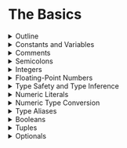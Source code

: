 # The Basics

<details>
	<summary>Outline</summary>

## [Outline](https://docs.swift.org/swift-book/LanguageGuide/TheBasics.html#:~:text=ON%20THIS%20PAGE-,The%20Basics,-Swift%20is%20a)

Swift is a new programming language for iOS, macOS, watchOS, and tvOS app development. Nonetheless, many parts of Swift will be familiar from your experience of developing in C and Objective-C.

Swift provides its own versions of all fundamental C and Objective-C types, including `Int` for integers, `Double` and `Float` for floating-point values, `Bool` for Boolean values, and `String` for textual data. Swift also provides powerful versions of the three primary collection types, `Array`, `Set`, and `Dictionary`, as described in [Collection Types](https://docs.swift.org/swift-book/LanguageGuide/CollectionTypes.html).

Like C, Swift uses variables to store and refer to values by an identifying name. Swift also makes extensive use of variables whose values can’t be changed. These are known as constants, and are much more powerful than constants in C. Constants are used throughout Swift to make code safer and clearer in intent when you work with values that don’t need to change.

In addition to familiar types, Swift introduces advanced types not found in Objective-C, such as tuples. Tuples enable you to create and pass around groupings of values. You can use a tuple to return multiple values from a function as a single compound value.

Swift also introduces optional types, which handle the absence of a value. Optionals say either “there *is* a value, and it equals *x*” or “there *isn’t* a value at all”. Using optionals is similar to using `nil` with pointers in Objective-C, but they work for any type, not just classes. Not only are optionals safer and more expressive than `nil` pointers in Objective-C, they’re at the heart of many of Swift’s most powerful features.

Swift is a *type-safe* language, which means the language helps you to be clear about the types of values your code can work with. If part of your code requires a `String`, type safety prevents you from passing it an `Int` by mistake. Likewise, type safety prevents you from accidentally passing an optional `String` to a piece of code that requires a non-optional `String`. Type safety helps you catch and fix errors as early as possible in the development process.

---

## 개요

스위프트는 iOS, macOS, watchOS, tvOS 앱 개발을 위한 새로운 프로그래밍 언어입니다. 그럼에도 불구하고, C 와 Objective-C 에서의 개발 경험을 통해, 스위프트의 많은 부분들을 친숙하게 느낄 수 있습니다.

스위프트는 정수를 위한 `Int`, 부동 소수점 값을 위한 `Double` 과 `Float`, 참거짓 값을 위한 `Bool`, 문자열 데이터를 위한 `String` 를 포함하여, C 와 Objective-C 타입의 모든 근본적인 그 자체 버전을 제공합니다. 또한 [Collection Types](https://docs.swift.org/swift-book/LanguageGuide/CollectionTypes.html)에서 설명하는 세 가지의 기본 컬렉션 타입 `Array`, `Set`, 및 `Dictionary` 의 강력한 버전을 제공합니다. 

C 처럼, 스위프트는 구별되는 이름으로 변수를 사용하여 값을 저장하거나 참조합니다. 또한 변경 불가능한 값을 가지는 변수를 광범위하게 사용합니다. 이것은 상수이고, C 에서보다 강력합니다. 스위프트에서 변경할 필요가 없는 값으로 작업할 때 상수를 사용하여 의도적으로 코드를 더 안전하고 명확하게 만들 수 있습니다. 

스위프트는 친숙한 타입들 외에도, Objective-C 에서는 없던 개선된 타입인 튜플 같은 것들을 도입했습니다. 튜플을 사용하여 값의 그룹을 만들고 주변으로 전달할 수 있습니다. 튜플을 사용하여 함수로부터 여러 개의 값을 단일 값 복합체 처럼 반환할 수 있습니다. 

또한 스위프트는 값의 부재를 다루는 옵셔널 타입을 도입했습니다. 옵셔널은 "값이 *있고*, *x* 와 동일하다" 혹은 "값이 전혀 *없다*" 중 하나를 말해줍니다. 옵셔널의 사용을 사용하는 것은 Objective-C 에서 포인터와 함께 `nil` 을 사용하는 것과 비슷하지만, 클래스에서만 작동하는 것이 아니라 모든 타입에서 작동합니다. 옵셔널은 Objective-C 에서의 `nil` 포인터보다 더 안전하고 표현력이 좋을 뿐만 아니라, 스위프트의 많은 가장 강력한 기능들의 심장입니다. 

스위프트는 *type-safe* 언어입니다. 즉, 언어가 코드에서 사용할 수 있는 값의 타입이 더 명확해지도록 도와준다는 의미입니다. 코드 중에 `String` 을 요구하는 부분이 있다면, 타입 안정성은 실수로 `Int` 를 넘겨주는 것을 방지해 줄 것입니다. 마찬가지로, 타입 안정성은 옵셔널이 아닌 `String` 을 요구하는 코드 조각에 실수로 옵셔널 `String` 을 전달하는 것도 방지해 줄 것입니다. 타입 안정성은 개발 과정에서 가능한 한 빨리 오류를 찾아내고 고칠 수 있도록 도와줍니다. 

---

_* nonetheless : 그럼에도 불구하고_</br>
_* extensive : 광범위한_</br>
_* in intent : 의도적으로_</br>
_* absence : 부재_</br>
_* at all : 조금도, 조금도 ~아니다_</br>
_* expressive : 표현이 풍부한, 나타내는_</br>

---

</details>

<details>
	<summary>Constants and Variables</summary>

## [Constants and Variables](https://docs.swift.org/swift-book/LanguageGuide/TheBasics.html#:~:text=ON%20THIS%20PAGE-,The%20Basics,-Swift%20is%20a)

Constants and variables associate a name (such as `maximumNumberOfLoginAttempts` or `welcomeMessage`) with a value of a particular type (such as the number `10` or the string `"Hello"`). The value of a *constant* can’t be changed once it’s set, whereas a *variable* can be set to a different value in the future.

### Declaring Constants and Variables

Constants and variables must be declared before they’re used. You declare constants with the `let` keyword and variables with the `var` keyword. Here’s an example of how constants and variables can be used to track the number of login attempts a user has made:

```swift
let maximumNumberOfLoginAttempts = 10
var currentLoginAttempt = 0
```

This code can be read as:

“Declare a new constant called `maximumNumberOfLoginAttempts`, and give it a value of `10`. Then, declare a new variable called `currentLoginAttempt`, and give it an initial value of `0`.”

In this example, the maximum number of allowed login attempts is declared as a constant, because the maximum value never changes. The current login attempt counter is declared as a variable, because this value must be incremented after each failed login attempt.

You can declare multiple constants or multiple variables on a single line, separated by commas:

```swift
var x = 0.0, y = 0.0, z = 0.0
```

> NOTE
>
> If a stored value in your code won’t change, always declare it as a constant with the `let` keyword. Use variables only for storing values that need to be able to change.

### Type Annotations

You can provide a *type annotation* when you declare a constant or variable, to be clear about the kind of values the constant or variable can store. Write a type annotation by placing a colon after the constant or variable name, followed by a space, followed by the name of the type to use.

This example provides a type annotation for a variable called `welcomeMessage`, to indicate that the variable can store `String` values:

```swift
var welcomeMessage: String
```

The colon in the declaration means “…of type…,” so the code above can be read as:

“Declare a variable called `welcomeMessage` that’s of type `String`.”

The phrase “of type `String`” means “can store any `String` value.” Think of it as meaning “the type of thing” (or “the kind of thing”) that can be stored.

The `welcomeMessage` variable can now be set to any string value without error:

```swift
welcomeMessage = "Hello"
```

You can define multiple related variables of the same type on a single line, separated by commas, with a single type annotation after the final variable name:

```swift
var red, green, blue: Double
```

> NOTE
>
> It’s rare that you need to write type annotations in practice. If you provide an initial value for a constant or variable at the point that it’s defined, Swift can almost always infer the type to be used for that constant or variable, as described in [Type Safety and Type Inference](https://docs.swift.org/swift-book/LanguageGuide/TheBasics.html#ID322). In the `welcomeMessage` example above, no initial value is provided, and so the type of the `welcomeMessage` variable is specified with a type annotation rather than being inferred from an initial value.

### Naming Constants and Variables

Constant and variable names can contain almost any character, including Unicode characters:

```swift
let π = 3.14159
let 你好 = "你好世界"
let 🐶🐮 = "dogcow"
```

Constant and variable names can’t contain whitespace characters, mathematical symbols, arrows, private-use Unicode scalar values, or line- and box-drawing characters. Nor can they begin with a number, although numbers may be included elsewhere within the name.

Once you’ve declared a constant or variable of a certain type, you can’t declare it again with the same name, or change it to store values of a different type. Nor can you change a constant into a variable or a variable into a constant.

> NOTE
>
> If you need to give a constant or variable the same name as a reserved Swift keyword, surround the keyword with backticks (\`) when using it as a name. However, avoid using keywords as names unless you have absolutely no choice.

You can change the value of an existing variable to another value of a compatible type. In this example, the value of `friendlyWelcome` is changed from `"Hello!"` to `"Bonjour!"`:

```swift
var friendlyWelcome = "Hello!"
friendlyWelcome = "Bonjour!"
// friendlyWelcome is now "Bonjour!"
```

Unlike a variable, the value of a constant can’t be changed after it’s set. Attempting to do so is reported as an error when your code is compiled:

```swift
let languageName = "Swift"
languageName = "Swift++"
// This is a compile-time error: languageName cannot be changed.
```

### Printing Constants and Variables

You can print the current value of a constant or variable with the `print(_:separator:terminator:)` function:

```swift
print(friendlyWelcome)
// Prints "Bonjour!"
```

The `print(_:separator:terminator:)` function is a global function that prints one or more values to an appropriate output. In Xcode, for example, the `print(_:separator:terminator:)` function prints its output in Xcode’s “console” pane. The `separator` and `terminator` parameter have default values, so you can omit them when you call this function. By default, the function terminates the line it prints by adding a line break. To print a value without a line break after it, pass an empty string as the terminator—for example, `print(someValue, terminator: "")`. For information about parameters with default values, see [Default Parameter Values](https://docs.swift.org/swift-book/LanguageGuide/Functions.html#ID169).

Swift uses *string interpolation* to include the name of a constant or variable as a placeholder in a longer string, and to prompt Swift to replace it with the current value of that constant or variable. Wrap the name in parentheses and escape it with a backslash before the opening parenthesis:

```swift
print("The current value of friendlyWelcome is \(friendlyWelcome)")
// Prints "The current value of friendlyWelcome is Bonjour!"
```

> NOTE
>
> All options you can use with string interpolation are described in [String Interpolation](https://docs.swift.org/swift-book/LanguageGuide/StringsAndCharacters.html#ID292).

---

## 상수와 변수

상수와 변수는 이름(예: `maximumNumberOfLoginAttempts` 혹은 `welcomeMessage`)과 특정한 타입의 값(예: 숫자 `10` 이나 문자열 `"Hello"`) 을 서로 연관 지어줍니다. *상수*의 값은 한번 할당하면 변경할 수 없지만, *변수*의 값은 나중에 다른 값을 할당할 수 있습니다. 

### 상수와 변수의 선언

상수와 변수는 반드시 사용되기 전에 선언되어야 합니다. 상수는 `let` 키워드로 선언하고, 변수는 `var` 키워드로 선언합니다. 여기에 유저가 로그인을 시도하는 횟수를 추적하기 위해 상수와 변수를 어떻게 사용할 수 있는지에 대한 예가 있습니다:

```swift
let maximumNumberOfLoginAttempts = 10
var currentLoginAttempt = 0
```

이 코드는 이런 식으로 해석할 수 있습니다:

"`maximumNumberOfLoginAttempts` 라는 새로운 상수를 선언하고, `10` 을 할당합니다. 그리고, `currentLoginAttempt` 라는 새로운 변수를 선언하고, 초기값으로  `0` 을 할당합니다. "

이 예에서, 최대값은 절대 변경되지 않기 때문에, 가능한 로그인 시도 횟수의 최대값은 상수로 선언되었습니다. 현재 로그인 시도 횟수는 로그인 시도가 실패할 때마다 증가해야 하기 때문에 변수로 선언되었습니다. 

여러 개의 변수를 콤마로 구분하여 한 줄에서 선언할 수 있습니다:

```swift
var x = 0.0, y = 0.0, z = 0.0
```

> 노트
>
> 코드에 있는 저장 변수가 변하지 않는다면, 언제나 `let` 키워드를 사용하여 상수로 선언하십시오. 변할 필요가 있는 있는 저장 변수에만 변수를 사용하십시오. 

### 타입 주석

상수나 변수를 선언할 때, *type annotation* 를 사용하여 그것들에 저장할 수 있는 종류의 값들을 명확하게 할 수 있습니다. 타입 주석을 작성하려면 상수나 변수 이름 뒤에 콜론을 적고, 한칸 띄우고 사용하려는 타입의 이름을 적으십시오. 

이 예에서 타입 주석은 `welcomeMessage` 라는 이름의 변수가 `String` 값을 저장할 수 있다는 것을 알려줍니다:

```swift
var welcomeMessage: String
```

저 선언에서 콜론은 "...타입의...," 라는 의미이기 때문에, 위의 코드는 이렇게 읽을 수 있습니다: 

"`String` 타입의 `welcomeMessage` 이라는 이름의 변수 선언."

"`String` 타입의” 라는 구절은 "어떠한 `String` 값이든 저장 가능" 이라는 뜻입니다. 저장할 수 있는 "어떤 것의 타입" (혹은 "어떤 것의 종류") 라는 의미라고 생각하십시오.

이제 `welcomeMessage` 변수는 어떤 문자열 값이든 오류 없이 설정할 수 있습니다:

```swift
welcomeMessage = "Hello"
```

여러 개의 연관된 같은 타입 변수들을 한 줄에서 정의하려면, 콤마로 구분하고 마지막 변수 이름 뒤에 하나의 타입 주석을 사용하십시오: 

```swift
var red, green, blue: Double
```

> 노트
>
> 실제로 타입 주석을 작성해야할 필요가 있는 경우는 적습니다. 상수나 변수를 처음 정의할 때 초기값을 제공하면, [Type Safety and Type Inference](https://docs.swift.org/swift-book/LanguageGuide/TheBasics.html#ID322) 에서 설명하는 것 처럼, 스위프트가 거의 항상 그 타입을 추론할 수 있습니다. 위의 `welcomeMessage` 예에서는 초기값이 주어지지 않았기 때문에, `welcomeMessage` 변수의 타입은 초기값으로부터 추론하지 않고 타입 주석으로 정해집니다. 

### 상수와 변수의 작명

상수와 변수의 이름은 유니코드 문자를 포함하여 거의 모든 문자를 포함시킬 수 있습니다: 

```swift
let π = 3.14159
let 你好 = "你好世界"
let 🐶🐮 = "dogcow"
```

공백 문자, 수학 기호, 화살표, 개인용 유니코드 스칼라 값, 혹은 선 그리기 문자와 박스 그리기 문자는 상수와 변수의 이름에 포함될 수 없습니다. 또, 숫자로 이름을 시작하는 것은 불가능 하지만, 다른 곳에는 숫자를 포함시킬 수 있습니다.

상수나 변수를 한번 특정한 타입으로 선언하면, 같은 이름으로 다시 선언하거나 다른 타입의 값을 저장하도록 변경하는 것은 불가능합니다. 상수를 변수로 변경하거나 변수를 상수로 변경하는 것도 불가능합니다. 

> 노트
>
> 백틱(\`)으로 키워드를 감싸면 상수나 변수에 스위프트의 예약어와 같은 이름을 줄 수 있습니다. 하지만, 다른 선택지가 전혀 없을 때를 제외하고는 예약어를 이름으로 사용하는 것은 피하십시오. 

기존 변수의 값을 호환 가능한 타입의 다른 값으로 변경할 수 있습니다. 예를 들어, `friendlyWelcome` 의 값은  `"Hello!"` 에서 `"Bonjour!"` 으로 변경 되었습니다:

```swift
var friendlyWelcome = "Hello!"
friendlyWelcome = "Bonjour!"
// friendlyWelcome 은 이제 "Bonjour!" 입니다. 
```

변수와 달리, 상수의 값은 한번 설정된 후에는 변경할 수 없습니다. 그런 시도는 코드가 컴파일 될 때 오류로 보고 됩니다:

```swift
let languageName = "Swift"
languageName = "Swift++"
// 컴파일 타임 에러: languageName은 변경이 불가능 합니다. 
```

### 상수와 변수의 출력

 `print(_:separator:terminator:)` 함수를 사용하여 상수나 변수의 현재 값을 출력할 수 있습니다: 

```swift
print(friendlyWelcome)
// "Bonjour!" 출력
```

`print(_:separator:terminator:)`  함수는 하나 혹은 더 많은 값들을 적절한 결과값으로 출력하는 전역 함수입니다. Xcode에서, 예를 들어,  `print(_:separator:terminator:)` 함수는 Xcode의 "콘솔" 창에 결과값을 출력합니다. `separator` 와 `terminator` 매개변수는 기본값을 가지기 때문에, 이 함수를 호출할 때 생략할 수 있습니다. 기본적으로, 함수는 줄바꿈을 추가하여 출력하는 줄을 종료합니다. 뒤에 줄바꿈 없이 값을 출력하려면 `print(someValue, terminator: "")` 처럼 종료 매개변수로 빈 문자열을 넘겨주십시오. 기본값을 비롯하여 매개변수에 대한 정보는 [Default Parameter Values](https://docs.swift.org/swift-book/LanguageGuide/Functions.html#ID169) 에서 볼 수 있습니다. 

스위프트는 문자열 보간을 사용하여 더 긴 문자열에 상수나 변수의 이름을 자리 표시자로 포함시킬 수 있고, 그 상수나 변수의 현재값으로 대체하도록 할 수 있습니다. 괄호로 이름을 감싸고, 여는 괄호 앞에 백슬래시를 넣어서 탈출합니다:

```swift
print("The current value of friendlyWelcome is \(friendlyWelcome)")
// "The current value of friendlyWelcome is Bonjour!" 출력
```

> 노트
>
> 문자열 보간과 함께 사용할 수 있는 모든 옵션은 [String Interpolation](https://docs.swift.org/swift-book/LanguageGuide/StringsAndCharacters.html#ID292) 에서 설명되어 있습니다. 

---

_* annotation : 주석_</br>
_* mathematical symbol : 수학 기호_</br>
_* private-use : 개인용_</br>
_* appropriate : 적절한_</br>
_* pane : 창, 창유리_</br>
_* terminate : 종료, 끝내다_</br>
_* line break : 줄 바꿈_</br>
_* interpolation : 보간, 삽입_</br>
_* placeholder : 자리 표시자_</br>
_* prompt : 자극하다, 즉각적인_</br>

---

</details>

<details>
	<summary>Comments</summary>

## [Comments](https://docs.swift.org/swift-book/LanguageGuide/TheBasics.html#:~:text=in%20String%20Interpolation.-,Comments,-Use%20comments%20to)

Use comments to include nonexecutable text in your code, as a note or reminder to yourself. Comments are ignored by the Swift compiler when your code is compiled.

Comments in Swift are very similar to comments in C. Single-line comments begin with two forward-slashes (`//`):

```swift
// This is a comment.
```

Multiline comments start with a forward-slash followed by an asterisk (`/*`) and end with an asterisk followed by a forward-slash (`*/`):

```swift
/* This is also a comment
but is written over multiple lines. */
```

Unlike multiline comments in C, multiline comments in Swift can be nested inside other multiline comments. You write nested comments by starting a multiline comment block and then starting a second multiline comment within the first block. The second block is then closed, followed by the first block:

```swift
/* This is the start of the first multiline comment.
 /* This is the second, nested multiline comment. */
This is the end of the first multiline comment. */
```

Nested multiline comments enable you to comment out large blocks of code quickly and easily, even if the code already contains multiline comments.

---

## 주석

노트로 사용하거나 스스로 리마인드 하기 위해 코드에서 실행하지 않는 텍스트를 주석처리 하십시오. 코드가 컴파일 될 때 스위프트 컴파일러는 주석을 무시합니다. 

스위프트에서 주석은 C의 주석과 비슷합니다. 한 줄 짜리 주석은 두개의 슬래시 (`//`) 로 시작합니다: 

```swift
// 주석입니다. 
```

여러 줄의 주석은 슬래시와 별표 (`/*`) 로 시작하고, 별표와 슬래시 (`*/`) 로 끝납니다: 

```swift
/* 이것도 주석이지만
여러 줄에 걸쳐 작성 되었습니다. */
```

C의 여러 줄 주석과 달리 스위프트에서는 주석 안에 다른 여러 줄 주석을 중첩시킬 수 있습니다. 중첩된 주석을 작성하기 위해서는 첫 번째 여러 줄 주석 블럭으로 시작하고, 그 안에서 두 번째 여러 줄 주석을 시작합니다. 그 후에 두 번째 블럭이 닫히고, 첫 번째 블럭이 닫힙니다:

```swift
/* 첫 번째 여러 줄 주석의 시작입니다. 
 /* 두 번째인 중첩된 여러 줄 주석입니다. */
첫 번째 여러 줄 주석의 끝입니다. */
```

여러 줄 주석 중첩은 이미 여러 줄 주석을 포함하고 있어도 많은 양의 코드를 빠르고 쉽게 주석처리 할 수 있게 해줍니다. 

---

_* asterisk : 별표_</br>

---

</details>

<details>
	<summary>Semicolons</summary>

## [Semicolons](https://docs.swift.org/swift-book/LanguageGuide/TheBasics.html#:~:text=contains%20multiline%20comments.-,Semicolons,-Unlike%20many%20other)

Unlike many other languages, Swift doesn’t require you to write a semicolon (`;`) after each statement in your code, although you can do so if you wish. However, semicolons *are* required if you want to write multiple separate statements on a single line:

```swift
let cat = "🐱"; print(cat)
// Prints "🐱"
```

---

## 세미콜론

다른 여러 언어와 달리 스위프트는, 원한다면 가능하긴 하지만, 코드의 각 문장 뒤에 세미콜론을 작성할 필요가 없습니다. 그러나 한 줄에 여러 개의 분리된 문장을 작성하려면 세미콜론이 필요합니다:

```swift
let cat = "🐱"; print(cat)
// "🐱" 출력
```

---

</details>

<details>
	<summary>Integers</summary>

## [Integers](https://docs.swift.org/swift-book/LanguageGuide/TheBasics.html#:~:text=//%20Prints%20%22%F0%9F%90%B1%22-,Integers,-Integers%20are%20whole)

*Integers* are whole numbers with no fractional component, such as `42` and `-23`. Integers are either *signed* (positive, zero, or negative) or *unsigned* (positive or zero).

Swift provides signed and unsigned integers in 8, 16, 32, and 64 bit forms. These integers follow a naming convention similar to C, in that an 8-bit unsigned integer is of type `UInt8`, and a 32-bit signed integer is of type `Int32`. Like all types in Swift, these integer types have capitalized names.

### Integer Bounds

You can access the minimum and maximum values of each integer type with its `min` and `max` properties:

```swift
let minValue = UInt8.min  // minValue is equal to 0, and is of type UInt8
let maxValue = UInt8.max  // maxValue is equal to 255, and is of type UInt8
```

The values of these properties are of the appropriate-sized number type (such as `UInt8` in the example above) and can therefore be used in expressions alongside other values of the same type.

### Int

In most cases, you don’t need to pick a specific size of integer to use in your code. Swift provides an additional integer type, `Int`, which has the same size as the current platform’s native word size:

- On a 32-bit platform, `Int` is the same size as `Int32`.
- On a 64-bit platform, `Int` is the same size as `Int64`.

Unless you need to work with a specific size of integer, always use `Int` for integer values in your code. This aids code consistency and interoperability. Even on 32-bit platforms, `Int` can store any value between `-2,147,483,648` and `2,147,483,647`, and is large enough for many integer ranges.

### UInt

Swift also provides an unsigned integer type, `UInt`, which has the same size as the current platform’s native word size:

- On a 32-bit platform, `UInt` is the same size as `UInt32`.
- On a 64-bit platform, `UInt` is the same size as `UInt64`.

> NOTE
>
> Use `UInt` only when you specifically need an unsigned integer type with the same size as the platform’s native word size. If this isn’t the case, `Int` is preferred, even when the values to be stored are known to be nonnegative. A consistent use of `Int` for integer values aids code interoperability, avoids the need to convert between different number types, and matches integer type inference, as described in [Type Safety and Type Inference](https://docs.swift.org/swift-book/LanguageGuide/TheBasics.html#ID322).

---

## 정수

*정수*는 42나 -23 처럼 분수 요소가 없는 통째의 숫자입니다. 정수는 *부호가 있거나* (양수, 0, 혹은 음수) *부호가 없습니다* (양수 혹은 0).

스위프트는 부호가 있는 정수와 부호가 없는 정수를 8, 16, 32, 64 비트 형식으로 제공합니다. 이러한 정수들은 C 와 비슷한 네이밍 컨벤션을 따릅니다. 8 비트의 부호가 없는 정수의 타입은 `UInt8`, 32 비트의 부호가 있는 정수의 타입은 `Int32` 입니다. 스위프트의 모든 타입들 처럼, 이 정수 타입들의 이름은 대문자로 시작합니다. 

### 정수 범위

`min` 과 `max` 프로퍼티를 이용하여 각 정수의 최소값과 최대값에 접근할 수 있습니다:  

```swift
let minValue = UInt8.min  // minValue는 0이고, UInt8 타입입니다
let maxValue = UInt8.max  // maxValue는 255이고, UInt8 타입입니다.
```

이러한 프로퍼티들의 값은 (위의 예의 `UInt8` 같은) 적절한 사이즈의 숫자 타입이므로, 표현식에서 같은 타입의 다른 값들과 나란히 사용될 수 있습니다. 

### Int

대부분의 경우, 코드에서 사용하기 위해 특정한 크기의 정수를 고를 필요는 없습니다. 스위프트는 현재 플랫폼의 기본 단어 크기와 같은 크기를 가지는 `Int` 라는 추가적인 정수 타입을 제공합니다:

- 32-비트 플랫폼에서, `Int` 는 `Int32` 와 같은 크기를 가집니다.

- 64-비트 플랫폼에서, `Int` 는 `Int64` 와 같은 크기를 가집니다.

특정한 크기의 정수를 사용해야하는 경우를 제외하고는 코드에서 정수 값을 사용할 때 `Int` 를 사용하십시오. 이것이 코드가 일관적이고 상호 운용적이도록 도와줍니다. 32-비트 플랫폼에서도 `Int` 는 `-2,147,483,648` 와 `2,147,483,647` 사이의 어떤 값이라도 저장할 수 있고, 이것은 많은 정수 범위를 충분히 만족시킬 수 있습니다.

### UInt

또한 스위프트는 현재 플랫폼의 기본 단어 크기와 같은 크기를 가지는 `UInt` 라는 부호가 없는 정수 타입을 제공합니다:

- 32-비트 플랫폼에서, `UInt` 는 `UInt32` 와 같은 크기를 가집니다.
- 64-비트 플랫폼에서, `UInt` 는 `UInt64` 와 같은 크기를 가집니다.

> 노트
>
> `UInt` 는 플랫폼의 기본 단어 크기와 같은 부호가 없는 정수 타입이 특별하게 필요할 때만 사용하십시오. 그렇지 않은 경우, 변수에 저장될 값이 음수가 아니라고 알려져 있더라도 `Int` 를 사용하는 것을 권장합니다. 정수 값으로 `Int` 를 일관되게 사용하는 것은 코드가 상호 운용적이게 도와주고, 다른 숫자 타입 사이에서 변환할 필요가 없게 해주고, [Type Safety and Type Inference](https://docs.swift.org/swift-book/LanguageGuide/TheBasics.html#ID322) 에서 묘사된 것처럼 정수 타입 추론을 맞춰줍니다.

---

_* fractional : 분수_</br>
_* *sign* : 부호_</br>
_* capitalized : 대문자, 대문자로 시작하다_</br>
_* alongside : 나란히_</br>
_* consistency : 일관성_</br>
_* interoperability : 상호 운용성_</br>
_* If this isn’t the case : 그렇지 않은 경우_</br>

---

</details>

<details>
	<summary>Floating-Point Numbers</summary>

## [Floating-Point Numbers](https://docs.swift.org/swift-book/LanguageGuide/TheBasics.html#:~:text=and%20Type%20Inference.-,Floating-Point%20Numbers,-Floating-point%20numbers)

*Floating-point numbers* are numbers with a fractional component, such as `3.14159`, `0.1`, and `-273.15`.

Floating-point types can represent a much wider range of values than integer types, and can store numbers that are much larger or smaller than can be stored in an `Int`. Swift provides two signed floating-point number types:

- `Double` represents a 64-bit floating-point number.
- `Float` represents a 32-bit floating-point number.

> NOTE
>
> `Double` has a precision of at least 15 decimal digits, whereas the precision of `Float` can be as little as 6 decimal digits. The appropriate floating-point type to use depends on the nature and range of values you need to work with in your code. In situations where either type would be appropriate, `Double` is preferred.

---

## 부동 소수점 숫자

*부동 소수점 숫자*는  `3.14159`, `0.1`, 나 `-273.15` 등과 같이 분수 요소가 있는 숫자입니다. 

부동 소수점 타입은 정수 타입 보다 더 넓은 범위의 값을 표현할 수 있고, `Int`에 저장할 수 있는 숫자보다 더 크거나 작은 숫자를 저장할 수 있습니다. 스위프트는 두 가지 부호가 있는 부동 소수점 숫자 타입을 제공합니다:

- 64-비트 부동 소수점 숫자를 표현하는 `Double`.
- 32-비트 부동 소수점 숫자를 표현하는 `Float`.

> 노트
>
> `Double`의 정밀도는 최소 15자리 소수점 이하 자릿수인 반면, `Float`의 정밀도는 소수점 이하 6자리까지 가능합니다. 적절한 부동 소수점 타입을 사용하는 것은 코드에서 사용해야 하는 값의 특성과 범위에 달려있습니다. 두 타입 모두 적절한 경우에는 `Double`이 선호됩니다. 

---

_* nature : 특성_</br>

---

</details>

<details>
	<summary>Type Safety and Type Inference</summary>

## [Type Safety and Type Inference](https://docs.swift.org/swift-book/LanguageGuide/TheBasics.html#:~:text=Double%20is%20preferred.-,Type%20Safety%20and%20Type%20Inference,-Swift%20is%20a)

Swift is a *type-safe* language. A type safe language encourages you to be clear about the types of values your code can work with. If part of your code requires a `String`, you can’t pass it an `Int` by mistake.

Because Swift is type safe, it performs *type checks* when compiling your code and flags any mismatched types as errors. This enables you to catch and fix errors as early as possible in the development process.

Type-checking helps you avoid errors when you’re working with different types of values. However, this doesn’t mean that you have to specify the type of every constant and variable that you declare. If you don’t specify the type of value you need, Swift uses *type inference* to work out the appropriate type. Type inference enables a compiler to deduce the type of a particular expression automatically when it compiles your code, simply by examining the values you provide.

Because of type inference, Swift requires far fewer type declarations than languages such as C or Objective-C. Constants and variables are still explicitly typed, but much of the work of specifying their type is done for you.

Type inference is particularly useful when you declare a constant or variable with an initial value. This is often done by assigning a *literal value* (or *literal*) to the constant or variable at the point that you declare it. (A literal value is a value that appears directly in your source code, such as `42` and `3.14159` in the examples below.)

For example, if you assign a literal value of `42` to a new constant without saying what type it is, Swift infers that you want the constant to be an `Int`, because you have initialized it with a number that looks like an integer:

```swift
let meaningOfLife = 42
// meaningOfLife is inferred to be of type Int
```

Likewise, if you don’t specify a type for a floating-point literal, Swift infers that you want to create a `Double`:

```swift
let pi = 3.14159
// pi is inferred to be of type Double
```

Swift always chooses `Double` (rather than `Float`) when inferring the type of floating-point numbers.

If you combine integer and floating-point literals in an expression, a type of `Double` will be inferred from the context:

```swift
let anotherPi = 3 + 0.14159
// anotherPi is also inferred to be of type Double
```

The literal value of `3` has no explicit type in and of itself, and so an appropriate output type of `Double` is inferred from the presence of a floating-point literal as part of the addition.

---

## 타입 안정성과 타입 추론

스위프트는 *type-safe* 언어입니다. 타입 안정성 언어는 코드가 사용할 수 있는 값의 타입을 명확하게 하도록 합니다. 만약 코드의 일부분이 `String`을 요구한다면, 실수로 `Int`를 전달할 수 없습니다. 

스위프트는 타입이 안전하기 때문에, 코드를 컴파일할 때 타입 체크를 실시하고, 모든 일치하지 않는 타입은 오류로 표시합니다. 이것으로 인해 개발 과정에서 가능한 한 빨리 오류를 발견하고 고칠 수 있습니다. 

타입 체크는 다른 타입의 값들을 가지고 일할 때 오류를 피하도록 도와줍니다. 그러나, 이것이 선언한 모든 상수와 변수의 타입을 지정해줘야 한다는 의미는 아닙니다. 만약 필요한 값의 타입을 지정해주지 않는다면, 스위프트가 타입 추론을 이용하여 적절한 타입을 지정해줄 것입니다. 타입 추론을 사용하면 컴파일러는 코드를 컴파일 하는 과정에서 단순히 제공한 값을 검사하여 특정한 표현식의 타입을 자동적으로 추론할 수 있습니다. 

타입 추론 덕분에, 스위프트는 C나 Objective-C 같은 언어보다 더 적게 타입 명시를 해도 됩니다. 상수와 변수는 여전히 명시적으로 타입이 지정되지만, 그 타입들을 지정하는 일의 대부분은 스위프트가 수행합니다.

타입 추론은 특히 초기값과 함께 상수나 변수를 선언할 때 유용합니다. 이것은 가끔 상수나 변수를 선언할 때 그것에 리터럴 값 (또는 리터럴)을 할당하여 수행됩니다. (리터럴 값은 아래 예의  `42`와 `3.14159` 처럼 소스 코드에 직접적으로 나타나는 값입니다.)

예를 들어, `42`의 리터럴 값을 타입 지정 없이 새로운 상수에 할당하면, 그것을 정수로 보이는 숫자와 함께 초기화했기 때문에, 스위프트는 당신이 그 상수가 `Int`가 되길 바라는 거라고 추론할 것입니다: 

```swift
let meaningOfLife = 42
// meaningOfLife는 정수 타입으로 추론됩니다. 
```

마찬가지로, 만약 부동 소수점 리터럴에 타입을 지정하지 않으면, 스위프트는 `Double`을 생성하기를 원한다고 추론할 것입니다:

```swift
let pi = 3.14159
// pi는 더블 타입으로 추론됩니다. 
```

스위프트는 부동 소수점 숫자의 타입을 추론할 때, 항상 (`Float` 보다는) `Double` 을 선택합니다.

만약 한 표현식에서 정수와 부동 소수점 리터럴을 결합하면, 타입은 맥락상 `Double`로 추론될 것입니다:

```swift
let anotherPi = 3 + 0.14159
// anotherPi 또한 더블로 추론됩니다.
```

리터럴 값 `3`은 그 스스로는 명시적인 타입을 가지고 있지 않으므로, `Double`의 적절한 출력 타입은 덧셈의 일부인 부동 소수점 리터럴의 존재로부터 추론됩니다. 

---

_* deduce : 추론하다_</br>

---

</details>

<details>
	<summary>Numeric Literals</summary>

## [Numeric Literals](https://docs.swift.org/swift-book/LanguageGuide/TheBasics.html#:~:text=of%20the%20addition.-,Numeric%20Literals,-Integer%20literals%20can)

Integer literals can be written as:

- A *decimal* number, with no prefix
- A *binary* number, with a `0b` prefix
- An *octal* number, with a `0o` prefix
- A *hexadecimal* number, with a `0x` prefix

All of these integer literals have a decimal value of `17`:

```swift
let decimalInteger = 17
let binaryInteger = 0b10001       // 17 in binary notation
let octalInteger = 0o21           // 17 in octal notation
let hexadecimalInteger = 0x11     // 17 in hexadecimal notation
```

Floating-point literals can be decimal (with no prefix), or hexadecimal (with a `0x` prefix). They must always have a number (or hexadecimal number) on both sides of the decimal point. Decimal floats can also have an optional *exponent*, indicated by an uppercase or lowercase `e`; hexadecimal floats must have an exponent, indicated by an uppercase or lowercase `p`.

For decimal numbers with an exponent of `exp`, the base number is multiplied by 10<sup>exp</sup>:

- `1.25e2` means 1.25 x 10<sup>2</sup>, or `125.0`.
- `1.25e-2` means 1.25 x 10<sup>-2</sup>, or `0.0125`.

For hexadecimal numbers with an exponent of `exp`, the base number is multiplied by 2<sup>exp</sup>:

- `0xFp2` means 15 x 2<sup>2</sup>, or `60.0`.
- `0xFp-2` means 15 x 2<sup>-2</sup>, or `3.75`.

All of these floating-point literals have a decimal value of `12.1875`:

```swift
let decimalDouble = 12.1875
let exponentDouble = 1.21875e1
let hexadecimalDouble = 0xC.3p0
```

Numeric literals can contain extra formatting to make them easier to read. Both integers and floats can be padded with extra zeros and can contain underscores to help with readability. Neither type of formatting affects the underlying value of the literal:

```swift
let paddedDouble = 000123.456
let oneMillion = 1_000_000
let justOverOneMillion = 1_000_000.000_000_1
```

---

## 숫자 리터럴

정수 리터럴은 다음과 같이 쓸 수 있습니다:

- 접두사가 없는 *10*진수
- `0b` 접두사가 있는 *2*진수
- `0o` 접두사가 있는 *8*진수
- `0x` 접두사가 있는 *16*진수

이 정수 리터럴 전부 `17`의 10진수 값을 가지고 있습니다:

```swift
let decimalInteger = 17
let binaryInteger = 0b10001       // 2진수에 17의 표기법
let octalInteger = 0o21           // 8진수에 17의 표기법
let hexadecimalInteger = 0x11     // 16진수에 17의 표기법
```

부동 소수점 리터럴은 (접두사 없이) 10진수거나 (`0x` 접두가사 있는) 16진수일 수 있습니다. 그것들에는 언제나 소수점 양쪽에 숫자 (혹은 16진수 숫자)가 있어야 합니다. 10진수 부동 소수점은 대문자 혹은 소문자 `e`로 표현하는 선택적 지수를 가질 수도 있습니다; 16진수 부동 소수점은  대문자 혹은 소문자 `p`로 표현하는 지수를 반드시 가져야만 합니다. 

지수가 `exp`인 10진수의 경우, 베이스 숫자에 10<sup>exp</sup>를 곱합니다:

- `1.25e2`는 1.25 x 10<sup>2</sup>, 혹은 `125.0`를 의미합니다.
- `1.25e-2`는 1.25 x 10<sup>2</sup>, 혹은 `0.0125`를 의미합니다.

지수가 `exp`인 16진수의 경우, 베이스 숫자에 2<sup>exp</sup> 곱합니다:

- `0xFp2` means 15 x 2<sup>2</sup>, or `60.0`.
- `0xFp-2` means 15 x 2<sup>-2</sup>, or `3.75`.

이 부동 소수점 리터럴 전부 `12.1875`의 10진수 값을 가지고 있습니다:

```swift
let decimalDouble = 12.1875
let exponentDouble = 1.21875e1
let hexadecimalDouble = 0xC.3p0
```

숫자 리터럴은 그것들을 더 읽기 쉽게 하기 위한 별도의 형식을 가지고 있을 수 있습니다. 가독성을 높이기 위해 정수와 부동 소수점은 추가적인 0을 넣거나, 밑줄을 포함할 수 있습니다. 두 형식 모두 리터럴의 기본 값에 영향을 주지 않습니다. 

```swift
let paddedDouble = 000123.456
let oneMillion = 1_000_000
let justOverOneMillion = 1_000_000.000_000_1
```

---

_* notation : 표기법_</br>
_* decimal point : 소수점_</br>
_* *exponent* : 멱지수_</br>
_* *pad* : 채워넣다_</br>
_* *underlying* : 밑에 있는, 기본적인_</br>

---

</details>

<details>
	<summary>Numeric Type Conversion</summary>

## [Numeric Type Conversion](https://docs.swift.org/swift-book/LanguageGuide/TheBasics.html#:~:text=let%20justOverOneMillion%20%3D%201_000_000.000_000_1-,Numeric%20Type%20Conversion,-Use%20the%20Int)

Use the `Int` type for all general-purpose integer constants and variables in your code, even if they’re known to be nonnegative. Using the default integer type in everyday situations means that integer constants and variables are immediately interoperable in your code and will match the inferred type for integer literal values.

Use other integer types only when they’re specifically needed for the task at hand, because of explicitly sized data from an external source, or for performance, memory usage, or other necessary optimization. Using explicitly sized types in these situations helps to catch any accidental value overflows and implicitly documents the nature of the data being used.

### Integer Conversion

The range of numbers that can be stored in an integer constant or variable is different for each numeric type. An `Int8` constant or variable can store numbers between `-128` and `127`, whereas a `UInt8` constant or variable can store numbers between `0` and `255`. A number that won’t fit into a constant or variable of a sized integer type is reported as an error when your code is compiled:

```swift
let cannotBeNegative: UInt8 = -1
// UInt8 can't store negative numbers, and so this will report an error
let tooBig: Int8 = Int8.max + 1
// Int8 can't store a number larger than its maximum value,
// and so this will also report an error
```

Because each numeric type can store a different range of values, you must opt in to numeric type conversion on a case-by-case basis. This opt-in approach prevents hidden conversion errors and helps make type conversion intentions explicit in your code.

To convert one specific number type to another, you initialize a new number of the desired type with the existing value. In the example below, the constant `twoThousand` is of type `UInt16`, whereas the constant `one` is of type `UInt8`. They can’t be added together directly, because they’re not of the same type. Instead, this example calls `UInt16(one)` to create a new `UInt16` initialized with the value of `one`, and uses this value in place of the original:

```swift
let twoThousand: UInt16 = 2_000
let one: UInt8 = 1
let twoThousandAndOne = twoThousand + UInt16(one)
```

Because both sides of the addition are now of type `UInt16`, the addition is allowed. The output constant (`twoThousandAndOne`) is inferred to be of type `UInt16`, because it’s the sum of two `UInt16` values.

`SomeType(ofInitialValue)` is the default way to call the initializer of a Swift type and pass in an initial value. Behind the scenes, `UInt16` has an initializer that accepts a `UInt8` value, and so this initializer is used to make a new `UInt16` from an existing `UInt8`. You can’t pass in *any* type here, however—it has to be a type for which `UInt16` provides an initializer. Extending existing types to provide initializers that accept new types (including your own type definitions) is covered in [Extensions](https://docs.swift.org/swift-book/LanguageGuide/Extensions.html).

### Integer and Floating-Point Conversion

Conversions between integer and floating-point numeric types must be made explicit:

```swift
let three = 3
let pointOneFourOneFiveNine = 0.14159
let pi = Double(three) + pointOneFourOneFiveNine
// pi equals 3.14159, and is inferred to be of type Double
```

Here, the value of the constant `three` is used to create a new value of type `Double`, so that both sides of the addition are of the same type. Without this conversion in place, the addition would not be allowed.

Floating-point to integer conversion must also be made explicit. An integer type can be initialized with a `Double` or `Float` value:

```swift
let integerPi = Int(pi)
// integerPi equals 3, and is inferred to be of type Int
```

Floating-point values are always truncated when used to initialize a new integer value in this way. This means that `4.75` becomes `4`, and `-3.9` becomes `-3`.

> NOTE
>
> The rules for combining numeric constants and variables are different from the rules for numeric literals. The literal value `3` can be added directly to the literal value `0.14159`, because number literals don’t have an explicit type in and of themselves. Their type is inferred only at the point that they’re evaluated by the compiler.

---

## 숫자 타입 변환

코드에서 일반적인 목적을 가지고 있는 모든 정수 상수와 변수의 타입은, 그것들이 음수가 아니라는 것을 알고 있더라도 `Int`를 사용하십시오. 모든 상황에서 기본 정수 타입을 사용하면 정수 상수와 변수가 코드 안에서 즉시 상호 운용할 수 있고, 정수 리털값을 유츄한 타입과 일치할 것입니다. 

당면한 과제에 외부로부터의 명시적인 크기의 데이터가 있거나, 성능, 메모리 사용량, 혹은 다른 필요한 최적화 때문에 특별히 필요한 경우에만 다른 정수 타입을 사용하십시오. 이런 상황에서 명시적인 크기의 타입을 사용하는 것은, 갑작스러운 값 오버플로우를 잡는 것과, 사용되는 데이터의 특성을 암묵적으로 문서화하는데 도움이 됩니다. 

### 정수 변환

정수 상수나 변수에 저장할 수 있는 숫자의 법위는 각 숫자 타입에 따라 다릅니다. `Int8` 상수나 변수는 `-128`과 `127` 사이의 숫자를 저장할 수 있는 반면, `UInt8` 상수나 변수는 `0`과 `255` 사이의 숫자를 저장할 수 있습니다. 크기가 지정된 정수 타입의 상수나 변수에 맞지 않는 숫자는 코드가 컴파일 될 때 오류로 보고됩니다:

```swift
let cannotBeNegative: UInt8 = -1
// UInt8은 음수를 저장할 수 없기 때문에, 오류로 보고될 것입니다
let tooBig: Int8 = Int8.max + 1
// Int8은 그 최대값보다 더 큰 숫자를 저장할 수 없기 때문에, 이것 또한 오류로 보고될 것입니다
```

각 숫자 타입은 저장할 수 있는 값의 범위가 다르기 때문에, 경우에 따라 숫자 타입 변환을 선택해야 합니다. 이런 옵트인 접근법은 숨겨진 전환 오류를 예방하고, 타입 변환의 의도가 코드에서 명시적이도록 해줍니다.

하나의 특정한 숫자 타입을 다른 것으로 변환하기 위해서는, 기존값과 함께 요구되는 타입으로 새로운 숫자를 초기화해야 합니다. 아래 예에서, 정수 `twoThousand`는 `UInt16` 타입인 반면에 `one`은  `UInt8` 타입입니다. 그들은 같은 타입이 아니기 때문에 바로 더할 수는 없습니다. 대신에, 이 예는 값 `one`과 함께 초기화된 새로운 `UInt16`를 만들기 위해 `UInt16(one)`를 호출하고 원래 것 대신에 사용합니다. 

```swift
let twoThousand: UInt16 = 2_000
let one: UInt8 = 1
let twoThousandAndOne = twoThousand + UInt16(one)
```

덧셈의 양쪽이 현재 `UInt16` 타입이기 때문에, 덧셈은 허락됩니다. 결과 상수(`twoThousandAndOne`)는 두 개의 `UInt16` 값의 합이기 때문에 `UInt16` 타입으로 추론됩니다. 

`SomeType(ofInitialValue)`은 스위프트 타입의 생성자를 호출하고 초기값을 전달하는 기본적인 방법입니다. 이면에서는, `UInt16`는 `UInt8` 값을 허용하는 생성자가 있으므로, 이 생성자는 기존의 `UInt8`로부터 새로운 `UInt16`를 만드는데 사용됩니다. 하지만, 여기에 *any* 타입을 전달할 수는 없습니다. `UInt16`가 생성자를 제공하는 타입이어야 합니다. (본인만의 타입 정의를 포함하여) 새로운 타입을 허용하는 생성자를 제공하기 위해 기존의 타입을 확장하는 것은 [Extensions](https://docs.swift.org/swift-book/LanguageGuide/Extensions.html)에서 다룹니다.

### 정수와 부동 소수점 변환

정수와 부동 소수점 숫자 타입 사이의 변환은 명시적으로 이루어져야 합니다:

```swift
let three = 3
let pointOneFourOneFiveNine = 0.14159
let pi = Double(three) + pointOneFourOneFiveNine
// pi의 값은 3.14159이고 Double 타입으로 유추됩니다. 
```

여기서, 상수 `three`의 값은 새로운 `Double` 타입의 값을 만들기 위해 사용되었기 때문에, 더해지는 양쪽 모두 같은 타입이 됩니다. 이 변환이 없으면 더할 수 없습니다. 

부동 소수점에서 정수로의 변환 또한 명시적으로 이루어져야 합니다. 정수 타입은 `Double` 혹은 `Float` 값으로 초기화될 수 있습니다:

```swift
let integerPi = Int(pi)
// integerPi의 값은 3이고 Int 타입으로 유추됩니다. 
```

부동 소수점 값은 이런 식으로 새로운 정수 값을 초기화하는데 사용될 때, 항상 잘립니다. 이 말은 `4.75`는 `4`가 되고 `-3.9`는 `-3`이 된다는 의미입니다.

> 노트
>
> 숫자 상수와 변수의 결합 규칙은 숫자 리러털에서의 규칙과 다릅니다. 숫자 리터럴은 그들 스스로는 명시적인 타입이 없기 때문에, 리터럴 값 `3`은 리터럴 값 `0.14159`와 바로 더해질 수 있습니다. 그들의 타입은 컴파일러에 의해 평가되는 시점에서만 유추됩니다. 

---

_* interoperable : 상호 운용 가능한_</br>
_* at hand : 당면한_</br>
_* opt : 고르다, 선택하다_</br>
_* intention : 의도_</br>
_* in place : 제자리에, 올바른 곳에_</br>
_* truncate : 자르다_</br>

---

</details>

<details>
	<summary>Type Aliases</summary>

## [Type Aliases](https://docs.swift.org/swift-book/LanguageGuide/TheBasics.html#:~:text=by%20the%20compiler.-,Type%20Aliases,-Type%20aliases%20define)

*Type aliases* define an alternative name for an existing type. You define type aliases with the `typealias` keyword.

Type aliases are useful when you want to refer to an existing type by a name that’s contextually more appropriate, such as when working with data of a specific size from an external source:

```swift
typealias AudioSample = UInt16
```

Once you define a type alias, you can use the alias anywhere you might use the original name:

```swift
var maxAmplitudeFound = AudioSample.min
// maxAmplitudeFound is now 0
```

Here, `AudioSample` is defined as an alias for `UInt16`. Because it’s an alias, the call to `AudioSample.min` actually calls `UInt16.min`, which provides an initial value of `0` for the `maxAmplitudeFound` variable.

---

## 타입 별칭

*타입 별칭*은 기존 타입을 대체 이름을 정의합니다. `typealias` 키워드를 사용하여 타입 별칭을 정의합니다. 

타입 별칭은 외부 소스로부터의 특정한 크기의 데이터를 사용할 때 같은, 맥락적으로 더 적절한 이름으로 기존의 타입을 참조하고 싶을 때 유용합니다:

```swift
typealias AudioSample = UInt16
```

한번 타입 별칭을 정의하면, 원래 이름을 사용했었을 어디에서나 별칭을 사용할 수 있습니다:

```swift
var maxAmplitudeFound = AudioSample.min
// maxAmplitudeFound은 현재 0 입니다.
```

여기서,`AudioSample`은  `UInt16`의 별칭으로 정의되었습니다. 별칭이기 때문에, `AudioSample.min`을 호출하는 것은 실제로 `maxAmplitudeFound` 변수에 초기값 `0`을 제공하는, `UInt16.min`를 호출합니다.

---

_* alternative : 대안, 대체_</br>

---

</details>

<details>
	<summary>Booleans</summary>

## [Booleans](https://docs.swift.org/swift-book/LanguageGuide/TheBasics.html#:~:text=the%20maxAmplitudeFound%20variable.-,Booleans,-Swift%20has%20a)

Swift has a basic *Boolean* type, called `Bool`. Boolean values are referred to as *logical*, because they can only ever be true or false. Swift provides two Boolean constant values, `true` and `false`:

```swift
let orangesAreOrange = true
let turnipsAreDelicious = false
```

The types of `orangesAreOrange` and `turnipsAreDelicious` have been inferred as `Bool` from the fact that they were initialized with Boolean literal values. As with `Int` and `Double` above, you don’t need to declare constants or variables as `Bool` if you set them to `true` or `false` as soon as you create them. Type inference helps make Swift code more concise and readable when it initializes constants or variables with other values whose type is already known.

Boolean values are particularly useful when you work with conditional statements such as the `if` statement:

```swift
if turnipsAreDelicious {
    print("Mmm, tasty turnips!")
} else {
    print("Eww, turnips are horrible.")
}
// Prints "Eww, turnips are horrible."
```

Conditional statements such as the `if` statement are covered in more detail in [Control Flow](https://docs.swift.org/swift-book/LanguageGuide/ControlFlow.html).

Swift’s type safety prevents non-Boolean values from being substituted for `Bool`. The following example reports a compile-time error:

```swift
let i = 1
if i {
    // this example will not compile, and will report an error
}
```

However, the alternative example below is valid:

```swift
let i = 1
if i == 1 {
    // this example will compile successfully
}
```

The result of the `i == 1` comparison is of type `Bool`, and so this second example passes the type-check. Comparisons like `i == 1` are discussed in [Basic Operators](https://docs.swift.org/swift-book/LanguageGuide/BasicOperators.html).

As with other examples of type safety in Swift, this approach avoids accidental errors and ensures that the intention of a particular section of code is always clear.

---

## 부울

스위프트는 `Bool` 이라는 기본 *부울* 타입이 있습니다. 부울 값은 참이나 거짓만 될 수 있기 때문에, *논리 값*이라고 합니다. 스위프트는 `true`와 `false` 두 가지 부울 상수값을 제공합니다: 

```swift
let orangesAreOrange = true
let turnipsAreDelicious = false
```

`orangesAreOrange`와 `turnipsAreDelicious`의 타입은 부울 리터럴 값으로 초기화 되었다는 사실로부터, `Bool`로 추론됩니다. 위의 `Int`와 `Double`에서 처럼, 그들을 생성하자 마자 `true`나 `false`로 설정했다면, 그 상수나 변수를 `Bool`로 선언할 필요가 없습니다. 타입 추론은, 이미 타입을 알고 있는 다른 값으로 상수나 변수를 초기화할 때, 스위프트 코드를 더욱 간결하고 읽기 쉽게 도와줍니다. 

부울 값은 `if`문 같은 조건문과 함께 사용할 때, 특히 유용합니다:

```swift
if turnipsAreDelicious {
    print("Mmm, tasty turnips!")
} else {
    print("Eww, turnips are horrible.")
}
// "Eww, turnips are horrible." 출력
```

`if`문 같은 조건문은 [Control Flow](https://docs.swift.org/swift-book/LanguageGuide/ControlFlow.html)에서 더 자세히 다룹니다. 

스위프트의 타입 안정성은 부울이 아닌 값이 `Bool`을 대체하는 것을 방지합니다. 다음의 예는 컴파일 타임 오류를 보고합니다:

```swift
let i = 1
if i {
    // 이 예는 컴파일 되지 않을 것이고, 오류를 보고할 것입니다. 
}
```

그러나, 아래의 대안 예는 유효합니다:

```swift
let i = 1
if i == 1 {
    // 이 예는 성공적으로 컴파일 될 것입니다. 
}
```

`i == 1` 비교의 결과는 `Bool` 타입이기 때문에, 이 두번째 예는 타입 체크를 통과합니다. `i == 1` 같은 비교는 [Basic Operators](https://docs.swift.org/swift-book/LanguageGuide/BasicOperators.html)에서 설명합니다. 

스위프트의 타입 안정성의 다른 예처럼, 이 접근은 우발적인 오류를 방지하고, 코드의 특정 구역의 의도가 언제나 명확하도록 해줍니다. 

---

_* concise : 간결한_</br>
_* substitute : 바꾸다, 역할을 대신하다_</br>
_* intention : 의도_</br>

---

</details>

<details>
	<summary>Tuples</summary>

## [Tuples](https://docs.swift.org/swift-book/LanguageGuide/TheBasics.html#:~:text=is%20always%20clear.-,Tuples,-Tuples%20group%20multiple)

*Tuples* group multiple values into a single compound value. The values within a tuple can be of any type and don’t have to be of the same type as each other.

In this example, `(404, "Not Found")` is a tuple that describes an *HTTP status code*. An HTTP status code is a special value returned by a web server whenever you request a web page. A status code of `404 Not Found` is returned if you request a webpage that doesn’t exist.

```swift
let http404Error = (404, "Not Found")
// http404Error is of type (Int, String), and equals (404, "Not Found")
```

The `(404, "Not Found")` tuple groups together an `Int` and a `String` to give the HTTP status code two separate values: a number and a human-readable description. It can be described as “a tuple of type `(Int, String)`”.

You can create tuples from any permutation of types, and they can contain as many different types as you like. There’s nothing stopping you from having a tuple of type `(Int, Int, Int)`, or `(String, Bool)`, or indeed any other permutation you require.

You can *decompose* a tuple’s contents into separate constants or variables, which you then access as usual:

```swift
let (statusCode, statusMessage) = http404Error
print("The status code is \(statusCode)")
// Prints "The status code is 404"
print("The status message is \(statusMessage)")
// Prints "The status message is Not Found"
```

If you only need some of the tuple’s values, ignore parts of the tuple with an underscore (`_`) when you decompose the tuple:

```swift
let (justTheStatusCode, _) = http404Error
print("The status code is \(justTheStatusCode)")
// Prints "The status code is 404"
```

Alternatively, access the individual element values in a tuple using index numbers starting at zero:

```swift
print("The status code is \(http404Error.0)")
// Prints "The status code is 404"
print("The status message is \(http404Error.1)")
// Prints "The status message is Not Found"
```

You can name the individual elements in a tuple when the tuple is defined:

```swift
let http200Status = (statusCode: 200, description: "OK")
```

If you name the elements in a tuple, you can use the element names to access the values of those elements:

```swift
print("The status code is \(http200Status.statusCode)")
// Prints "The status code is 200"
print("The status message is \(http200Status.description)")
// Prints "The status message is OK"
```

Tuples are particularly useful as the return values of functions. A function that tries to retrieve a web page might return the `(Int, String)` tuple type to describe the success or failure of the page retrieval. By returning a tuple with two distinct values, each of a different type, the function provides more useful information about its outcome than if it could only return a single value of a single type. For more information, see [Functions with Multiple Return Values](https://docs.swift.org/swift-book/LanguageGuide/Functions.html#ID164).

> NOTE
>
> Tuples are useful for simple groups of related values. They’re not suited to the creation of complex data structures. If your data structure is likely to be more complex, model it as a class or structure, rather than as a tuple. For more information, see [Structures and Classes](https://docs.swift.org/swift-book/LanguageGuide/ClassesAndStructures.html).

---

## 튜플

*튜플*은 여러 개의 값을 하나의 혼합 값으로 묶습니다. 튜플안의 값들은 어떤 타입이어도 상관없고, 서로 같은 타입일 필요도 없습니다. 

예를 들어, `(404, "Not Found")`는 *HTTP 상태 코드*를 설명하는 튜플입니다. HTTP 상태 코드는 웹 페이지를 요청할 때마다, 웹 서버로부터 반환되는 특별한 값입니다. 존재하지 않는 웹 페이지를 요청하면 상태 코드 `404 Not Found`가 반환됩니다. 

```swift
let http404Error = (404, "Not Found")
// http404Error는 (Int, String) 타입이고, (404, "Not Found")의 값을 가집니다.
```

`(404, "Not Found")` 튜플은 HTTP 상태 코드에 두 개의 분리된 값(숫자와 사람이 읽을 수 있는 설명)을 주기 위해 `Int`와 `String`을 함께 묶습니다. 이것은 "`(Int, String)` 타입의 튜플" 이라고 말할 수 있습니다.

어떤 타입의 순열로도 튜플을 만들 수 있고, 원하는 만큼 많은 다른 타입을 포함할 수 있습니다. `(Int, Int, Int)`, 혹은 `(String, Bool)`, 혹은 정말로 필요한 다른 어떤 순열의 타입으로 튜플을 만드는 것을 막을 수 있는 것은 없습니다. 

튜플의 내용물을 분리된 상수와 변수로 *분해*한 후에, 평소처럼 접근할 수 있습니다:

```swift
let (statusCode, statusMessage) = http404Error
print("The status code is \(statusCode)")
// "The status code is 404" 출력
print("The status message is \(statusMessage)")
// "The status message is Not Found" 출력
```

만약 튜플의 값 중 일부만 필요하다면, 튜플을 분해할 때 밑줄 (`_`)을 사용하여 튜플의 일부분을 무시하십시오:

```swift
let (justTheStatusCode, _) = http404Error
print("The status code is \(justTheStatusCode)")
// "The status code is 404" 출력
```

다른 방법으로, 0 부터 시작하는 인덱스 숫자를 이용하여 튜플의 개별 요소 값에 접근하십시오:

```swift
print("The status code is \(http404Error.0)")
// Prints "The status code is 404"
print("The status message is \(http404Error.1)")
// Prints "The status message is Not Found"
```

튜플이 정의될 때, 튜플의 개별 요소에 이름을 붙일 수 있습니다:

```swift
let http200Status = (statusCode: 200, description: "OK")
```

튜플의 요소에 이름을 붙이면, 그 요소의 이름을 통해 해당 요소의 값에 접근할 수 있습니다:

```swift
print("The status code is \(http200Status.statusCode)")
// "The status code is 200" 출력
print("The status message is \(http200Status.description)")
// "The status message is OK" 출력
```

튜플은 함수의 반환 값으로 특히 유용합니다. 웹 페이지에 검색을 시도하는 함수는, 페이지 검색의 성공 혹은 실패를 설명하기 위해 `(Int, String)` 튜플 타입을 반환할 것입니다. 각각 다른 타입을 가지고 있는, 두 개별 값으로 튜플을 반환함으로써, 함수는 단일 타입의 단일 값만을 반환하는 것보다, 그것의 결과에 대해 더 유용한 정보를 제공합니다. 더 많은 정보는 [Functions with Multiple Return Values](https://docs.swift.org/swift-book/LanguageGuide/Functions.html#ID164)를 보십시오.

> 노트
>
> 튜플은 연관된 값의 간단한 그룹에 유용합니다. 그것들은 복잡한 데이터 구조 생성에 적합하지 않습니다. 만약 데이터 구조가 더 복잡할 것 같다면, 튜플 보다는 클래스나 구조체로 그것을 모델링 하십시오. 더 많은 정보는  [Structures and Classes](https://docs.swift.org/swift-book/LanguageGuide/ClassesAndStructures.html)를 보십시오.

---

_* permutation : 순열_</br>
_* indeed : 실제로, 참으로_</br>
_* *decompose* : 분해하다_</br>
_* *as usual* : 평소처럼_</br>
_* *retrieve* : 검색하다_</br>

---

</details>

<details>
	<summary>Optionals</summary>

## [Optionals](https://docs.swift.org/swift-book/LanguageGuide/TheBasics.html#:~:text=Structures%20and%20Classes.-,Optionals,-You%20use%20optionals)

You use *optionals* in situations where a value may be absent. An optional represents two possibilities: Either there *is* a value, and you can unwrap the optional to access that value, or there *isn’t* a value at all.

> NOTE
>
> The concept of optionals doesn’t exist in C or Objective-C. The nearest thing in Objective-C is the ability to return `nil` from a method that would otherwise return an object, with `nil` meaning “the absence of a valid object.” However, this only works for objects—it doesn’t work for structures, basic C types, or enumeration values. For these types, Objective-C methods typically return a special value (such as `NSNotFound`) to indicate the absence of a value. This approach assumes that the method’s caller knows there’s a special value to test against and remembers to check for it. Swift’s optionals let you indicate the absence of a value for *any type at all*, without the need for special constants.

Here’s an example of how optionals can be used to cope with the absence of a value. Swift’s `Int` type has an initializer which tries to convert a `String` value into an `Int` value. However, not every string can be converted into an integer. The string `"123"` can be converted into the numeric value `123`, but the string `"hello, world"` doesn’t have an obvious numeric value to convert to.

The example below uses the initializer to try to convert a `String` into an `Int`:

```swift
let possibleNumber = "123"
let convertedNumber = Int(possibleNumber)
// convertedNumber is inferred to be of type "Int?", or "optional Int"
```

Because the initializer might fail, it returns an *optional* `Int`, rather than an `Int`. An optional `Int` is written as `Int?`, not `Int`. The question mark indicates that the value it contains is optional, meaning that it might contain *some* `Int` value, or it might contain *no value at all*. (It can’t contain anything else, such as a `Bool` value or a `String` value. It’s either an `Int`, or it’s nothing at all.)

### nil

You set an optional variable to a valueless state by assigning it the special value `nil`:

```swift
var serverResponseCode: Int? = 404
// serverResponseCode contains an actual Int value of 404
serverResponseCode = nil
// serverResponseCode now contains no value
```

> NOTE
>
> You can’t use `nil` with non-optional constants and variables. If a constant or variable in your code needs to work with the absence of a value under certain conditions, always declare it as an optional value of the appropriate type.

If you define an optional variable without providing a default value, the variable is automatically set to `nil` for you:

```swift
var surveyAnswer: String?
// surveyAnswer is automatically set to nil
```

> NOTE
>
> Swift’s `nil` isn’t the same as `nil` in Objective-C. In Objective-C, `nil` is a pointer to a nonexistent object. In Swift, `nil` isn’t a pointer—it’s the absence of a value of a certain type. Optionals of *any* type can be set to `nil`, not just object types.

### If Statements and Forced Unwrapping

You can use an `if` statement to find out whether an optional contains a value by comparing the optional against `nil`. You perform this comparison with the “equal to” operator (`==`) or the “not equal to” operator (`!=`).

If an optional has a value, it’s considered to be “not equal to” `nil`:

```swift
if convertedNumber != nil {
    print("convertedNumber contains some integer value.")
}
// Prints "convertedNumber contains some integer value."
```

Once you’re sure that the optional *does* contain a value, you can access its underlying value by adding an exclamation point (`!`) to the end of the optional’s name. The exclamation point effectively says, “I know that this optional definitely has a value; please use it.” This is known as *forced unwrapping* of the optional’s value:

```swift
if convertedNumber != nil {
    print("convertedNumber has an integer value of \(convertedNumber!).")
}
// Prints "convertedNumber has an integer value of 123."
```

For more about the `if` statement, see [Control Flow](https://docs.swift.org/swift-book/LanguageGuide/ControlFlow.html).

> NOTE
>
> Trying to use `!` to access a nonexistent optional value triggers a runtime error. Always make sure that an optional contains a non-`nil` value before using `!` to force-unwrap its value.

---

## 옵셔널

옵셔널은 값이 없을 수도 있는 상황에서 사용합니다. 옵셔널은 두가지 가능성을 나타냅니다: 값이 있고, 그 값에 접근하기 위해 옵셔널을 벗길 수 있거나, 혹은 값이 아예 없는 것입니다. 

> 노트
>
> 옵셔널의 개념은 C나 Objective-C에는 없습니다. Objective-C에서 가장 비슷한 것은, 객체를 반환할 메소드로부터 `nil`을 반환하는 기능입니다. `nil`은 "유효한 객체의 부재"를 의미합니다. 그러나, 이것은 객체에만 적용되고, 구조체, 기본 C 타입들, 혹은 열거형 값들에는 적용되지 않습니다. 이러한 타입들을 위해서 Objective-C 메소드는 값의 부재를 알리기 위해 일반적으로 (`NSNotFound` 같은) 특별한 값을 반환합니다. 이러한 접근법은 메소드 호출자가 테스트할 특별한 값이 있다는 것을 알고, 그것을 체크하는 것을 기억한다고 가정합니다. 스위프트의 옵셔널은 특별한 상수의 도움 없이도, 모든 타입에 대해 값의 부재를 나타낼 수 있습니다.

여기 값의 부재에 대처하기 위해 옵셔널이 어떻게 사용되는지에 대한 예가 있습니다. 스위프트의 `Int` 타입은 `String` 값에서  `Int` 값으로의 변환을 시도하는 이니셜라이저를 가지고 있습니다. 그러나, 모든 문자열이 정수로 변환될 수 있는 것은 아닙니다. 문자열 `"123"`은  숫자 값 `123`으로 변환될 수 있지만, 문자열 `"hello, world"`는 변환될 명백한 숫자 값이 없습니다. 

아래의 예는 `String`에서 `Int`로의 변환을 시도하기 위해 이니셜라이저를 사용합니다:

```swift
let possibleNumber = "123"
let convertedNumber = Int(possibleNumber)
// convertedNumber은 "Int?", 혹은 "optional Int" 타입으로 추론됩니다. 
```

이니셜라이저가 실패할 수 있기 때문에, `Int`가 아니라 *옵셔널* `Int`를 반환합니다. 옵셔널 `Int`는 `Int`이 아니라  `Int?`라고 씁니다. 물음표는 그것이 포함하고 있는 값이 옵셔널이라는 것을 알려줍니다. 그것이 *어떤* `Int` 값을 포함할 수도 있고, 전혀 값을 포함하지 않을 수도 있다는 것을 의미합니다. (그것은 `Bool` 값이나 `String` 값 같은 다른 것을 포함할 수는 없습니다. `Int`이거나 아무것도 아닙니다.)

### 닐

특별한 값인 `nil`을 할당하여, 옵셔널 변수를 값이 없는 상태로 설정할 수 있습니다:

```swift
var serverResponseCode: Int? = 404
// serverResponseCode는 진짜 정수값 404를 포함합니다. 
serverResponseCode = nil
// serverResponseCode는 이제 값이 없습니다. 
```

> 노트
>
> `nil`은 옵셔널이 아닌 상수, 변수와 함께 사용할 수 없습니다. 코드 안에 잇는 상수나 변수가 특정한 조건 하에서 값의 부재를 사용해야 한다면, 항상 그것을 적절한 타입의 옵셔널 값으로 선언하십시오.

옵셔널 값에 디폴트 값을 제공하지 않고 정의했다면, 변수는 자동적으로 `nil`로 설정됩니다:

```swift
var surveyAnswer: String?
// surveyAnswer는 자동적으로 nil로 설정됩니다. 
```

> 노트
>
> 스위프트의 `nil`은 Objective-C의 `nil`과 다릅니다. Objective-C에서 `nil`은 존재하지 않는 객체의 포인터입니다. 스위프트에서 `nil`은 포인터가 아니고, 특정한 타입의 값의 부재입니다. *어떤* 타입의 옵셔널도 객체 타입 뿐만 아니라 `nil`로 설정할 수 있습니다. 

### If문과 강제 언래핑

`if`문을 사용하여 옵셔널을 `nil`에 대해 비교해서 옵셔널이 값을 포함하고 있는지 알아낼 수 있습니다. "일치" 연산자(`==`) 혹은 "불일치"연산자(`!=`)로 이 비교를 수행합니다.

옵셔널이 값을 가지고 있다면, 그것은 `nil`에 대해 "불일치"라고 여겨집니다:

```swift
if convertedNumber != nil {
    print("convertedNumber contains some integer value.")
}
// "convertedNumber contains some integer value." 출력
```

한번 옵셔널이 값을 가지고 *있다고* 확신하면, 옵셔널의 이름 뒤에 느낌표(`!`)를 붙여서 그것의 기저값에 접근할 수 있습니다. 느낌표는 "나는 이 옵셔널은 확실히 값을 가지고 있다는 것을 알아; 그걸 사용해줘"라고 효과적으로 말합니다. 이것이 옵셔널 값의 강제 언래핑입니다:

```swift
if convertedNumber != nil {
    print("convertedNumber has an integer value of \(convertedNumber!).")
}
// "convertedNumber has an integer value of 123." 출력
```

`if`문에 대한 더 자세한 것은 [Control Flow](https://docs.swift.org/swift-book/LanguageGuide/ControlFlow.html)를 보십시오..

> 노트
>
> 존재하지 않는 옵셔널 값에 접근하기 위해 `!`를 사용하는 것은 런타임 오류를 일으킵니다. 항상 `!`를 사용하여 값을 강제 언래핑하기 전에 옵셔널이 `nil`이 아닌 값을 포함하고 있다는 것을 확실히 하십시오.

---

_* cope : 대처하다_</br>
_* exclamation point : 느낌표_</br>

---

</details>
